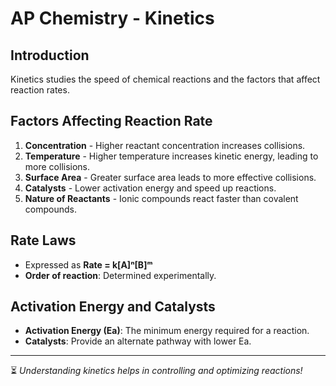 # AP Chemistry - Kinetics

## Introduction
Kinetics studies the speed of chemical reactions and the factors that affect reaction rates.

## Factors Affecting Reaction Rate
1. **Concentration** - Higher reactant concentration increases collisions.  
2. **Temperature** - Higher temperature increases kinetic energy, leading to more collisions.  
3. **Surface Area** - Greater surface area leads to more effective collisions.  
4. **Catalysts** - Lower activation energy and speed up reactions.  
5. **Nature of Reactants** - Ionic compounds react faster than covalent compounds.

## Rate Laws
- Expressed as **Rate = k[A]ⁿ[B]ᵐ**
- **Order of reaction**: Determined experimentally.

## Activation Energy and Catalysts
- **Activation Energy (Ea)**: The minimum energy required for a reaction.  
- **Catalysts**: Provide an alternate pathway with lower Ea.

---
⏳ _Understanding kinetics helps in controlling and optimizing reactions!_
